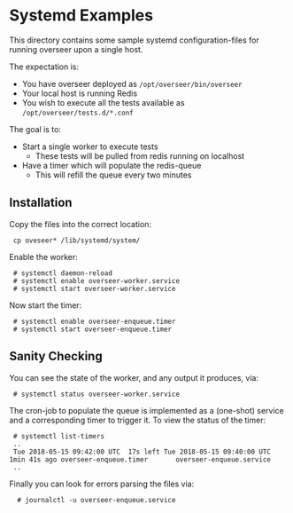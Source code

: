 # Systemd Examples

This directory contains some sample systemd configuration-files for running
overseer upon a single host.

The expectation is:

* You have overseer deployed as `/opt/overseer/bin/overseer`
* Your local host is running Redis
* You wish to execute all the tests available as `/opt/overseer/tests.d/*.conf`

The goal is to:

* Start a single worker to execute tests
  * These tests will be pulled from redis running on localhost
* Have a timer which will populate the redis-queue
  * This will refill the queue every two minutes


## Installation

Copy the files into the correct location:

     cp oveseer* /lib/systemd/system/

Enable the worker:

     # systemctl daemon-reload
     # systemctl enable overseer-worker.service
     # systemctl start overseer-worker.service

Now start the timer:

     # systemctl enable overseer-enqueue.timer
     # systemctl start overseer-enqueue.timer


## Sanity Checking

You can see the state of the worker, and any output it produces, via:

     # systemctl status overseer-worker.service

The cron-job to populate the queue is implemented as a (one-shot) service
and a corresponding timer to trigger it.  To view the status of the timer:

     # systemctl list-timers
     ..
     Tue 2018-05-15 09:42:00 UTC  17s left Tue 2018-05-15 09:40:00 UTC  1min 41s ago overseer-enqueue.timer       overseer-enqueue.service
     ..

Finally you can look for errors parsing the files via:

      # journalctl -u overseer-enqueue.service
